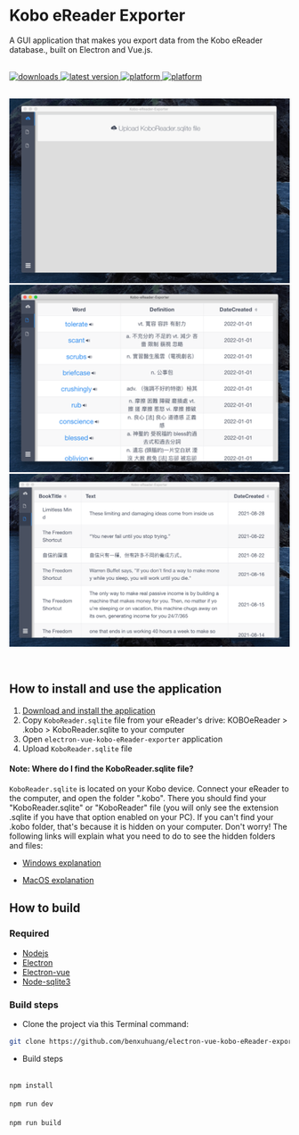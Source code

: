 # Kobo eReader Exporter

<p align='left'>
  A GUI application that makes you export data from the Kobo eReader database., built on Electron and Vue.js.
</p>

<br>

<!-- downloads -->
<a href="https://github.com/benxuhuang/electron-vue-kobo-eReader-exporter/releases">
<img src="https://img.shields.io/github/downloads/benxuhuang/electron-vue-kobo-eReader-exporter/total.svg?style=flat" alt="downloads"/>
</a>
<!-- version -->
<a href="https://github.com/benxuhuang/electron-vue-kobo-eReader-exporter/releases">
<img src="https://img.shields.io/github/release-pre/benxuhuang/electron-vue-kobo-eReader-exporter.svg?style=flat" alt="latest version"/>
</a>
<!-- platform -->
<a href="https://github.com/benxuhuang/electron-vue-kobo-eReader-exporter">
<img src="https://img.shields.io/badge/platform-macOS-lightgrey.svg?style=flat" alt="platform"/>
</a>
<a href="https://github.com/benxuhuang/electron-vue-kobo-eReader-exporter">
<img src="https://img.shields.io/badge/platform-windows-lightgrey.svg?style=flat" alt="platform"/>
</a>

<br>
<br>

<img src=".github/upload.png" width="824" alt="Screenshot"/><br/>
<img src=".github/words.png" width="824" alt="Screenshot"/><br/>
<img src=".github/bookmarks.png" width="824" alt="Screenshot"/><br/>

<br>

## How to install and use the application

1. [Download and install the application](https://github.com/benxuhuang/electron-vue-kobo-eReader-exporter/releases)
2. Copy `KoboReader.sqlite` file from your eReader's drive: KOBOeReader > .kobo > KoboReader.sqlite to your computer
3. Open `electron-vue-kobo-eReader-exporter` application
4. Upload `KoboReader.sqlite` file

#### Note: Where do I find the KoboReader.sqlite file? 

`KoboReader.sqlite` is located on your Kobo device.
Connect your eReader to the computer, and open the folder ".kobo". 
There you should find your "KoboReader.sqlite" or "KoboReader" file 
(you will only see the extension .sqlite if you have that option enabled on your PC). 
If you can't find your .kobo folder, that's because it is hidden on your computer. 
Don't worry! 
The following links will explain what you need to do to see the hidden folders and files:

- [Windows explanation](https://www.computerhope.com/issues/ch000516.htm)

- [MacOS explanation](https://appleinsider.com/articles/18/07/27/how-to-see-hidden-files-and-folders-in-macos)


## How to build

### Required

- [Nodejs](https://github.com/nodejs/node)
- [Electron](https://github.com/electron/electron)
- [Electron-vue](https://github.com/SimulatedGREG/electron-vue)
- [Node-sqlite3](https://github.com/mapbox/node-sqlite3)

### Build steps

- Clone the project via this Terminal command:

```sh
git clone https://github.com/benxuhuang/electron-vue-kobo-eReader-exporter
```

- Build steps

```bash

npm install

npm run dev

npm run build
```

